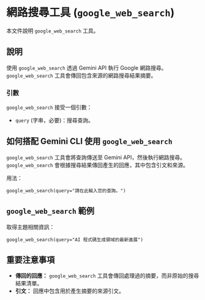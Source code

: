 # 網路搜尋工具 (`google_web_search`)

本文件說明 `google_web_search` 工具。

## 說明

使用 `google_web_search` 透過 Gemini API 執行 Google 網路搜尋。`google_web_search` 工具會傳回包含來源的網路搜尋結果摘要。

### 引數

`google_web_search` 接受一個引數：

- `query` (字串，必要)：搜尋查詢。

## 如何搭配 Gemini CLI 使用 `google_web_search`

`google_web_search` 工具會將查詢傳送至 Gemini API，然後執行網路搜尋。`google_web_search` 會根據搜尋結果傳回產生的回應，其中包含引文和來源。

用法：

```
google_web_search(query="請在此輸入您的查詢。")
```

## `google_web_search` 範例

取得主題相關資訊：

```
google_web_search(query="AI 程式碼生成領域的最新進展")
```

## 重要注意事項

- **傳回的回應：** `google_web_search` 工具會傳回處理過的摘要，而非原始的搜尋結果清單。
- **引文：** 回應中包含用於產生摘要的來源引文。